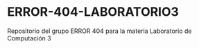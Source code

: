 # ERROR-404-LABORATORIO3
Repositorio del grupo ERROR 404 para la materia Laboratorio de Computación 3
